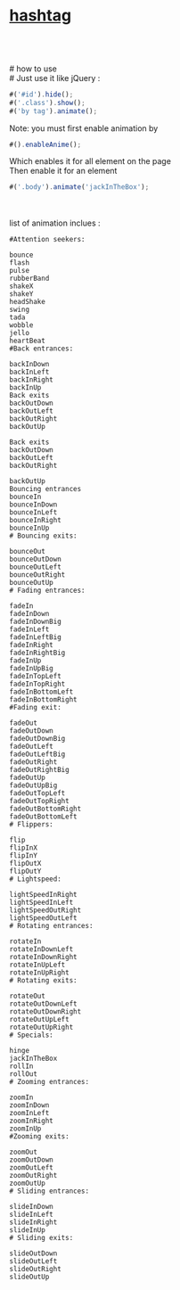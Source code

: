 # [hashtag](https://netopa.github.io/hashtag)
<br>
<br>
<br>
# how to use
<br>
# Just use it like jQuery :

``` javascript
#('#id').hide();
#('.class').show();
#('by tag').animate();
```
Note: you must first enable animation by<br>
``` Javascript
#().enableAnime();
```
Which enables it for all element on the page<br>
Then enable it for an element
``` JavaScript
#('.body').animate('jackInTheBox');
```
<br>
<br>
list of animation inclues : <br>

```
#Attention seekers:

bounce
flash
pulse
rubberBand
shakeX
shakeY
headShake
swing
tada
wobble
jello
heartBeat
#Back entrances:

backInDown
backInLeft
backInRight
backInUp
Back exits
backOutDown
backOutLeft
backOutRight
backOutUp

Back exits
backOutDown
backOutLeft
backOutRight

backOutUp
Bouncing entrances
bounceIn
bounceInDown
bounceInLeft
bounceInRight
bounceInUp
# Bouncing exits:

bounceOut
bounceOutDown
bounceOutLeft
bounceOutRight
bounceOutUp
# Fading entrances:

fadeIn
fadeInDown
fadeInDownBig
fadeInLeft
fadeInLeftBig
fadeInRight
fadeInRightBig
fadeInUp
fadeInUpBig
fadeInTopLeft
fadeInTopRight
fadeInBottomLeft
fadeInBottomRight
#Fading exit:

fadeOut
fadeOutDown
fadeOutDownBig
fadeOutLeft
fadeOutLeftBig
fadeOutRight
fadeOutRightBig
fadeOutUp
fadeOutUpBig
fadeOutTopLeft
fadeOutTopRight
fadeOutBottomRight
fadeOutBottomLeft
# Flippers:

flip
flipInX
flipInY
flipOutX
flipOutY
# Lightspeed:

lightSpeedInRight
lightSpeedInLeft
lightSpeedOutRight
lightSpeedOutLeft
# Rotating entrances:

rotateIn
rotateInDownLeft
rotateInDownRight
rotateInUpLeft
rotateInUpRight
# Rotating exits:

rotateOut
rotateOutDownLeft
rotateOutDownRight
rotateOutUpLeft
rotateOutUpRight
# Specials:

hinge
jackInTheBox
rollIn
rollOut
# Zooming entrances:

zoomIn
zoomInDown
zoomInLeft
zoomInRight
zoomInUp
#Zooming exits:

zoomOut
zoomOutDown
zoomOutLeft
zoomOutRight
zoomOutUp
# Sliding entrances:

slideInDown
slideInLeft
slideInRight
slideInUp
# Sliding exits:

slideOutDown
slideOutLeft
slideOutRight
slideOutUp




```
